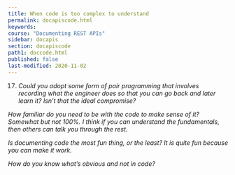 ```yaml
---
title: When code is too complex to understand
permalink: docapiscode.html
keywords:
course: "Documenting REST APIs"
sidebar: docapis
section: docapiscode
path1: doccode.html
published: false
last-modified: 2020-11-02
---
```



17. *Could you adopt some form of pair programming that involves recording what the engineer does so that you can go back and later learn it? Isn’t that the ideal compromise?*

*How familiar do you need to be with the code to make sense of it? Somewhat but not 100%. I think if you can understand the fundamentals, then others can talk you through the rest.*

*Is documenting code the most fun thing, or the least? It is quite fun because you can make it work.*

*How do you know what’s obvious and not in code?*
